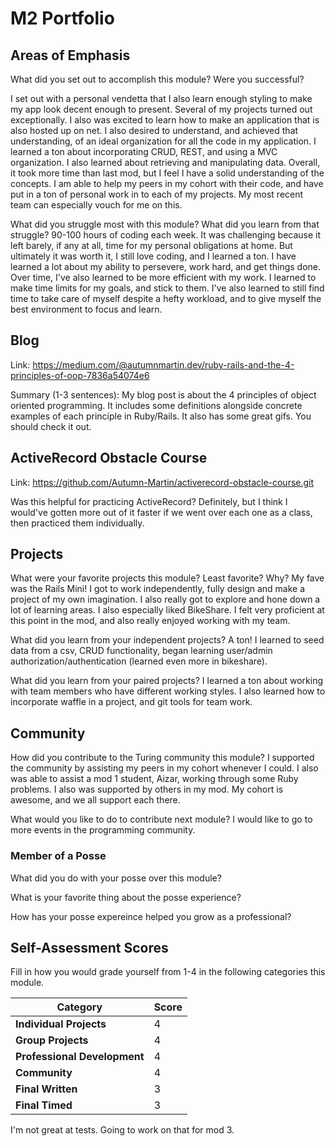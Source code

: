 # M2 Portfolio

## Areas of Emphasis

What did you set out to accomplish this module? Were you successful?

I set out with a personal vendetta that I also learn enough styling to make my app look decent enough to present. Several of my projects turned out exceptionally.
I also was excited to learn how to make an application that is also hosted up on net. I also desired to understand, and achieved that understanding, of an ideal organization for all the code in my application. I learned a ton about incorporating CRUD, REST, and using a MVC organization. I also learned about retrieving and manipulating data. Overall, it took more time than last mod, but I feel I have a solid understanding of the concepts. I am able to help my peers in my cohort with their code, and have put in a ton of personal work in to each of my projects. My most recent team can especially vouch for me on this.

What did you struggle most with this module? What did you learn from that struggle?
90-100 hours of coding each week. It was challenging because it left barely, if any at all, time for my personal obligations at home. But ultimately it was worth it, I still love coding, and I learned a ton. I have learned a lot about my ability to persevere, work hard, and get things done. Over time, I've also learned to be more efficient with my work. I learned to make time limits for my goals, and stick to them. I've also learned to still find time to take care of myself despite a hefty workload, and to give myself the best environment to focus and learn.

## Blog

Link: https://medium.com/@autumnmartin.dev/ruby-rails-and-the-4-principles-of-oop-7836a54074e6

Summary (1-3 sentences):
My blog post is about the 4 principles of object oriented programming. It includes some definitions alongside concrete examples of each principle in Ruby/Rails. It also has some great gifs. You should check it out.

## ActiveRecord Obstacle Course
Link:
https://github.com/Autumn-Martin/activerecord-obstacle-course.git

Was this helpful for practicing ActiveRecord?
Definitely, but I think I would've gotten more out of it faster if we went over each one as a class, then practiced them individually.

## Projects

What were your favorite projects this module? Least favorite? Why?
My fave was the Rails Mini! I got to work independently, fully design and make a project of my own imagination. I also really got to explore and hone down a lot of learning areas. I also especially liked BikeShare. I felt very proficient at this point in the mod, and also really enjoyed working with my team.

What did you learn from your independent projects?
A ton! I learned to seed data from a csv, CRUD functionality, began learning user/admin authorization/authentication (learned even more in bikeshare).

What did you learn from your paired projects?
I learned a ton about working with team members who have different working styles. I also learned how to incorporate waffle in a project, and git tools for team work.

## Community

How did you contribute to the Turing community this module?
I supported the community by assisting my peers in my cohort whenever I could. I also was able to assist a mod 1 student, Aizar, working through some Ruby problems. I also was supported by others in my mod. My cohort is awesome, and we all support each there.

What would you like to do to contribute next module?
I would like to go to more events in the programming community.
### Member of a Posse

What did you do with your posse over this module?

What is your favorite thing about the posse experience?

How has your posse expereince helped you grow as a professional?

## Self-Assessment Scores

Fill in how you would grade yourself from 1-4 in the following categories this module.

| Category                     | Score |
| -----------------------------| ----- |
| **Individual Projects**      |    4  |
| **Group Projects**           |     4  |
| **Professional Development** |     4  |
| **Community**                |     4  |
| **Final Written**            |     3 |
| **Final Timed**              |     3  |

I'm not great at tests. Going to work on that for mod 3.
